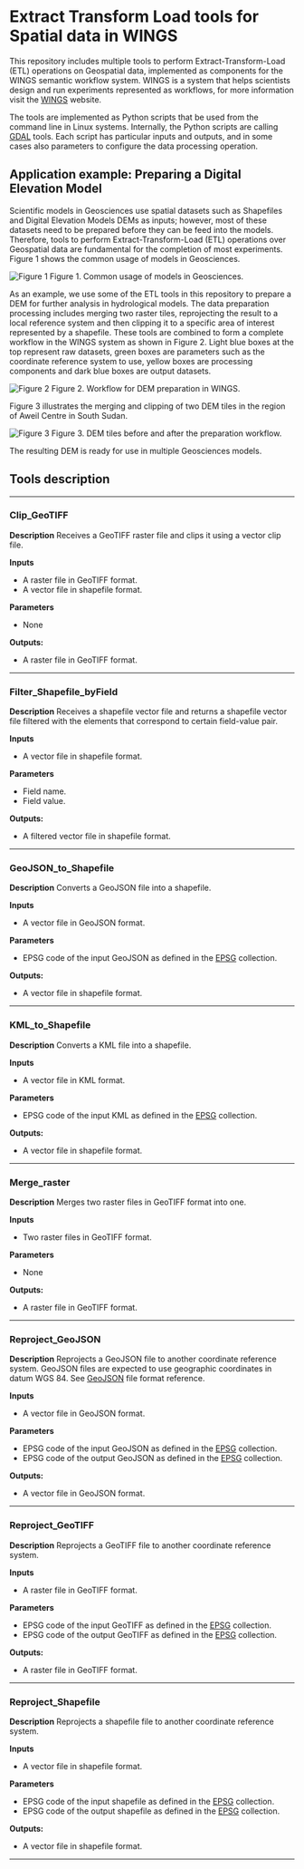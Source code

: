 # Extract Transform Load tools for Spatial data in WINGS

This repository includes multiple tools to perform Extract-Transform-Load (ETL) operations on Geospatial data, implemented as components for the WINGS semantic workflow system. WINGS is a system that helps scientists design and run experiments represented as workflows, for more information visit the [WINGS](www.wings-workflows.org) website.

The tools are implemented as Python scripts that be used from the command line in Linux systems. Internally, the Python scripts are calling [GDAL](https://gdal.org/) tools. Each script has particular inputs and outputs, and in some cases also parameters to configure the data processing operation.


## Application example: Preparing a Digital Elevation Model

Scientific models in Geosciences use spatial datasets such as Shapefiles and Digital Elevation Models DEMs as inputs; however, most of these datasets need to be prepared before they can be feed into the models. Therefore, tools to perform Extract-Transform-Load (ETL) operations over Geospatial data are fundamental for the completion of most experiments. Figure 1 shows the common usage of models in Geosciences.

![Figure 1](/figures/geosciences-models-usage.png)
Figure 1. Common usage of models in Geosciences.

As an example, we use some of the ETL tools in this repository to prepare a DEM for further analysis in hydrological models. The data preparation processing includes merging two raster tiles, reprojecting the result to a local reference system and then clipping it to a specific area of interest represented by a shapefile. These tools are combined to form a complete workflow in the WINGS system as shown in Figure 2. Light blue boxes at the top represent raw datasets, green boxes are parameters such as the coordinate reference system to use, yellow boxes are processing components and dark blue boxes are output datasets.

![Figure 2](/figures/etl-workflow.png)
Figure 2. Workflow for DEM preparation in WINGS.

Figure 3 illustrates the merging and clipping of two DEM tiles in the region of Aweil Centre in South Sudan.

![Figure 3](/figures/dem-before-after.png)
Figure 3. DEM tiles before and after the preparation workflow.

The resulting DEM is ready for use in multiple Geosciences models.

## Tools description

---

### Clip_GeoTIFF

  **Description** Receives a GeoTIFF raster file and clips it using a vector clip file.
  
  **Inputs**
    
  * A raster file in GeoTIFF format.
  * A vector file in shapefile format.
  
  **Parameters**
    
  * None
  
  **Outputs:**
    
  * A raster file in GeoTIFF format.
  
---

### Filter_Shapefile_byField

  **Description** Receives a shapefile vector file and returns a shapefile vector file filtered with the elements that correspond to certain field-value pair.
  
  **Inputs**
    
  * A vector file in shapefile format.
  
  **Parameters**
    
  * Field name.
  * Field value.
  
  **Outputs:**
    
  * A filtered vector file in shapefile format.

---

### GeoJSON_to_Shapefile

  **Description** Converts a GeoJSON file into a shapefile.
  
  **Inputs**
    
  * A vector file in GeoJSON format.
  
  **Parameters**
    
  * EPSG code of the input GeoJSON as defined in the [EPSG](http://www.epsg.org/) collection.
  
  **Outputs:**
    
  * A vector file in shapefile format.
  
---

### KML_to_Shapefile

  **Description** Converts a KML file into a shapefile.
  
  **Inputs**
    
  * A vector file in KML format.
  
  **Parameters**
    
  * EPSG code of the input KML as defined in the [EPSG](http://www.epsg.org/) collection.
  
  **Outputs:**
    
  * A vector file in shapefile format.

---

### Merge_raster

  **Description** Merges two raster files in GeoTIFF format into one.
  
  **Inputs**
    
  * Two raster files in GeoTIFF format.
  
  **Parameters**
    
  * None
  
  **Outputs:**
    
  * A raster file in GeoTIFF format.
  
---

### Reproject_GeoJSON

  **Description** Reprojects a GeoJSON file to another coordinate reference system. GeoJSON files are expected to use geographic coordinates in datum WGS 84. See [GeoJSON](https://tools.ietf.org/html/rfc7946) file format reference.
  
  **Inputs**
    
  * A vector file in GeoJSON format.
  
  **Parameters**
    
  * EPSG code of the input GeoJSON as defined in the [EPSG](http://www.epsg.org/) collection.
  * EPSG code of the output GeoJSON as defined in the [EPSG](http://www.epsg.org/) collection.
  
  **Outputs:**
    
  * A vector file in GeoJSON format.
  
---

### Reproject_GeoTIFF

  **Description** Reprojects a GeoTIFF file to another coordinate reference system.
  
  **Inputs**
    
  * A raster file in GeoTIFF format.
  
  **Parameters**
    
  * EPSG code of the input GeoTIFF as defined in the [EPSG](http://www.epsg.org/) collection.
  * EPSG code of the output GeoTIFF as defined in the [EPSG](http://www.epsg.org/) collection.
  
  **Outputs:**
    
  * A raster file in GeoTIFF format.
  
---

### Reproject_Shapefile

  **Description** Reprojects a shapefile file to another coordinate reference system.
  
  **Inputs**
    
  * A vector file in shapefile format.
  
  **Parameters**
    
  * EPSG code of the input shapefile as defined in the [EPSG](http://www.epsg.org/) collection.
  * EPSG code of the output shapefile as defined in the [EPSG](http://www.epsg.org/) collection.
  
  **Outputs:**
    
  * A vector file in shapefile format.
  
---
